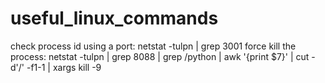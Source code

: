 # useful_linux_commands

check process id using a port: netstat -tulpn | grep 3001
force kill the process: netstat -tulpn | grep 8088 | grep /python | awk '{print $7}' | cut -d'/' -f1-1 | xargs kill -9 
